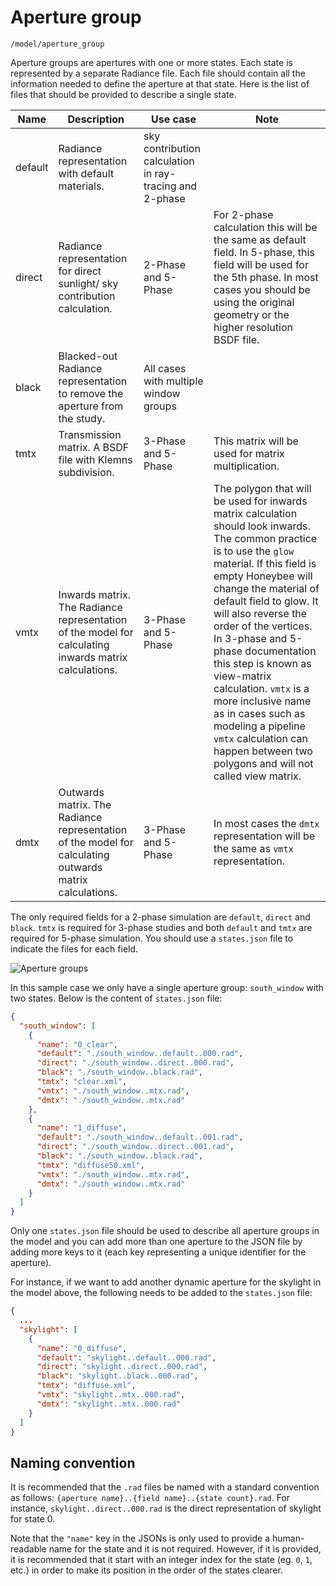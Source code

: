 # Aperture group

`/model/aperture_group`

Aperture groups are apertures with one or more states. Each state is represented by
a separate Radiance file. Each file should contain all the information needed to
define the aperture at that state. Here is the list of files that should be provided to
describe a single state.

| Name | Description | Use case | Note |
| --- | --- | --- | --- |
| default | Radiance representation with default materials. | sky contribution calculation in ray-tracing and 2-phase |
| direct | Radiance representation for direct sunlight/ sky contribution calculation. | 2-Phase and 5-Phase | For 2-phase calculation this will be the same as default field. In 5-phase, this field will be used for the 5th phase. In most cases you should be using the original geometry or the higher resolution BSDF file. |
| black | Blacked-out Radiance representation to remove the aperture from the study. | All cases with multiple window groups | |
| tmtx | Transmission matrix. A BSDF file with Klemns subdivision. | 3-Phase and 5-Phase | This matrix will be used for matrix multiplication. |
| vmtx | Inwards matrix. The Radiance representation of the model for calculating inwards matrix calculations. | 3-Phase and 5-Phase | The polygon that will be used for inwards matrix calculation should look inwards. The common practice is to use the `glow` material. If this field is empty Honeybee will change the material of default field to glow. It will also reverse the order of the vertices. In 3-phase and 5-phase documentation this step is known as view-matrix calculation. `vmtx` is a more inclusive name as in cases such as modeling a pipeline `vmtx` calculation can happen between two polygons and will not called view matrix. |
| dmtx | Outwards matrix. The Radiance representation of the model for calculating outwards matrix calculations. | 3-Phase and 5-Phase | In most cases the `dmtx` representation will be the same as `vmtx` representation.

The only required fields for a 2-phase simulation are `default`, `direct` and `black`.
`tmtx` is required for 3-phase studies and both `default` and `tmtx` are required for
5-phase simulation. You should use a `states.json` file to indicate the files for each
field.

![Aperture groups](https://user-images.githubusercontent.com/2915573/53457693-4cd64580-3a01-11e9-821c-0ac767090059.jpg)

In this sample case we only have a single aperture group: `south_window` with two
states. Below is the content of `states.json` file:

```json
{
  "south_window": [
    {
      "name": "0_clear",
      "default": "./south_window..default..000.rad",
      "direct": "./south_window..direct..000.rad",
      "black": "./south_window..black.rad",
      "tmtx": "clear.xml",
      "vmtx": "./south_window..mtx.rad",
      "dmtx": "./south_window..mtx.rad"
    },
    {
      "name": "1_diffuse",
      "default": "./south_window..default..001.rad",
      "direct": "./south_window..direct..001.rad",
      "black": "./south_window..black.rad",
      "tmtx": "diffuse50.xml",
      "vmtx": "./south_window..mtx.rad",
      "dmtx": "./south_window..mtx.rad"
    }
  ]
}

```

Only one `states.json` file should be used to describe all aperture groups in the
model and you can add more than one aperture to the JSON file by adding more keys
to it (each key representing a unique identifier for the aperture).

For instance, if we want to add another dynamic aperture for the skylight in the
model above, the following needs to be added to the `states.json` file:

```json
{
  ...
  "skylight": [
    {
      "name": "0_diffuse",
      "default": "skylight..default..000.rad",
      "direct": "skylight..direct..000.rad",
      "black": "skylight..black..000.rad",
      "tmtx": "diffuse.xml",
      "vmtx": "skylight..mtx..000.rad",
      "dmtx": "skylight..mtx..000.rad"
    }
  ]
}
```

## Naming convention

It is recommended that the `.rad` files be named with a standard convention as follows:
`{aperture name}..{field name}..{state count}.rad`. For instance, 
`skylight..direct..000.rad` is the direct representation of skylight for state 0.

Note that the `"name"` key in the JSONs is only used to provide a human-readable name
for the state and it is not required. However, if it is provided, it is recommended
that it start with an integer index for the state (eg. `0`, `1`, etc.) in order to
make its position in the order of the states clearer.
